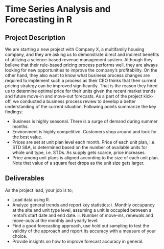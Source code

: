 # Time Series Analysis and Forecasting in R

## Project Description

We are starting a new project with Company X, a multifamily housing company, and they are asking us to demonstrate direct and indirect benefits of utilizing a science-based revenue management system. Although they believe that their rule-based pricing process performs well, they are always looking for new opportunities to improve the company’s profitability. On the other hand, they also want to know what business process changes are required to implement such a process as their CEO thinks that their current pricing strategy can be improved significantly. That is the reason they hired us to determine optimal price for their units given the recent market trends and future move-in and move-out forecasts.
As a part of the project kick-off, we conducted a business process review to develop a better understanding of the current situation. Following points summarize the key findings:
- Business is highly seasonal. There is a surge of demand during summer months.
- Environment is highly competitive. Customers shop around and look for the best value.
- Prices are set at unit plan level each month. Price of each unit plan, i.e. STD S&A, is determined based on the number of available units for whole unit type, i.e. STDs. As supply gets scarce, price increases.
- Price among unit plans is aligned according to the size of each unit plan. Note that value of a square feet drops as the unit size gets larger.

## Deliverables

As the project lead, your job is to;
- Load data using R.
- Analyze general trends and report key statistics:
i. Monthly occupancy at the site and unit type level, assuming a unit is occupied between a rental’s start date and end date.
ii. Number of move-ins, renewals and move-outs at the monthly and yearly level.
- Find a good forecasting approach, use hold out sampling to test the validity of the approach and report its accuracy with a measure of your choice.
- Provide insights on how to improve forecast accuracy in general.
